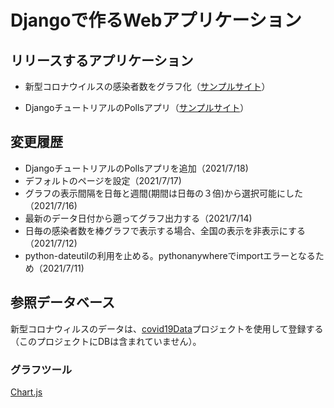 # Djangoで作るWebアプリケーション

## リリースするアプリケーション  

* 新型コロナウイルスの感染者数をグラフ化（[サンプルサイト](https://yk2021.pythonanywhere.com/covid19sum/)）

* DjangoチュートリアルのPollsアプリ（[サンプルサイト](https://yk2021.pythonanywhere.com/polls/)）

## 変更履歴  
* DjangoチュートリアルのPollsアプリを追加（2021/7/18)  
* デフォルトのページを設定（2021/7/17)  
* グラフの表示間隔を日毎と週間(期間は日毎の３倍)から選択可能にした（2021/7/16)  
* 最新のデータ日付から遡ってグラフ出力する（2021/7/14)  
* 日毎の感染者数を棒グラフで表示する場合、全国の表示を非表示にする（2021/7/12)  
* python-dateutilの利用を止める。pythonanywhereでimportエラーとなるため（2021/7/11)

## 参照データベース  

新型コロナウィルスのデータは、[covid19Data](https://github.com/YasuoKatou/covid19Data)プロジェクトを使用して登録する（このプロジェクトにDBは含まれていません）。


### グラフツール
[Chart.js](https://www.chartjs.org/)

